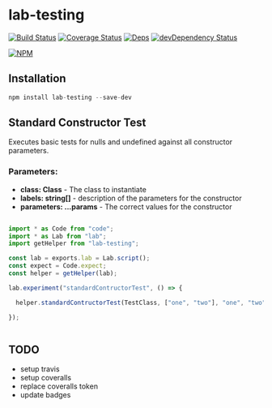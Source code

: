 # lab-testing

[![Build Status](https://travis-ci.org/midknight41/lab-testing.svg?branch=master)](https://travis-ci.org/midknight41/lab-testing) [![Coverage Status](https://coveralls.io/repos/github/midknight41/lab-testing/badge.svg?branch=master)](https://coveralls.io/github/midknight41/lab-testing?branch=master)
[![Deps](https://david-dm.org/midknight41/lab-testing.svg)](https://david-dm.org/midknight41/lab-testing#info=dependencies) [![devDependency Status](https://david-dm.org/midknight41/lab-testing/dev-status.svg)](https://david-dm.org/midknight41/lab-testing#info=devDependencies)

[![NPM](https://nodei.co/npm/lab-testing.png?downloads=true)](https://www.npmjs.com/package/lab-testing/)

## Installation

```js
npm install lab-testing --save-dev
```

## Standard Constructor Test
Executes basic tests for nulls and undefined against all constructor parameters.

### Parameters:

- **class: Class** - The class to instantiate
- **labels: string[]** - description of the parameters for the constructor
- **parameters: ...params** - The correct values for the constructor

```js

import * as Code from "code";
import * as Lab from "lab";
import getHelper from "lab-testing";

const lab = exports.lab = Lab.script();
const expect = Code.expect;
const helper = getHelper(lab);

lab.experiment("standardContructorTest", () => {

  helper.standardContructorTest(TestClass, ["one", "two"], "one", "two");

});



```


## TODO

- setup travis
- setup coveralls
- replace coveralls token
- update badges
